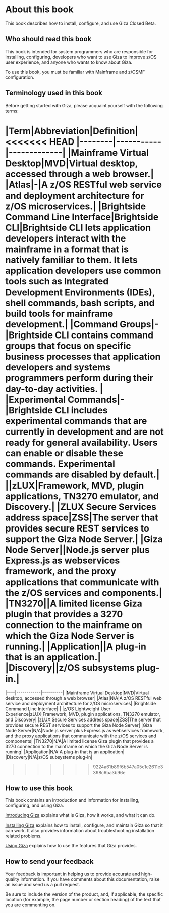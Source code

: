 # About this book
This book describes how to install, configure, and use Giza Closed Beta.  

## Who should read this book
This book is intended for system programmers who are responsible for installing, configuring, developers who want to use Giza to improve z/OS user experience, and anyone who wants to know about Giza.

To use this book, you must be familiar with Mainframe and z/OSMF configuration.

## Terminology used in this book
Before getting started with Giza, please acquaint yourself with the following terms:

|Term|Abbreviation|Definition|
<<<<<<< HEAD
|--------|-----------|-------------|
|Mainframe Virtual Desktop|MVD|Virtual desktop, accessed through a web browser.|
|Atlas|-|A z/OS RESTful web service and deployment architecture for z/OS microservices.|
|Brightside Command Line Interface|Brightside CLI|Brightside CLI lets application developers interact with the mainframe in a format that is natively familiar to them.  It lets application developers use common tools such as Integrated Development Environments (IDEs), shell commands, bash scripts, and build tools for mainframe development.|
|Command Groups|-|Brightside CLI contains command groups that focus on specific business processes that application developers and systems programmers perform during their day-to-day activities. |
|Experimental Commands|-|Brightside CLI includes experimental commands that are currently in development and are not ready for general availability. Users can enable or disable these commands. Experimental commands are disabled by default.|
||zLUX|Framework, MVD, plugin applications, TN3270 emulator, and Discovery.|
|ZLUX Secure Services address space|ZSS|The server that provides secure REST services to support the Giza Node Server.|
|Giza Node Server||Node.js server plus Express.js as webservices framework, and the proxy applications that communicate with the z/OS services and components.|
|TN3270||A limited license Giza plugin that provides a 3270 connection to the mainframe on which the Giza Node Server is running.|
|Application||A plug-in that is an application.|
|Discovery||z/OS subsystems plug-in.|
=======
|----|------------|----------|
|Mainframe Virtual Desktop|MVD|Virtual desktop, accessed through a web browser|
|Atlas|N/A|A z/OS RESTful web service and deployment architecture for z/OS microservices|
|Brightside Command Line Interface|||
|z/OS Lightweight User Experience|zLUX|Framework, MVD, plugin applications, TN3270 emulator, and Discovery|
|zLUX Secure Services address space|ZSS|The server that provides secure REST services to support the Giza Node Server|
|Giza Node Server|N/A|Node.js server plus Express.js as webservices framework, and the proxy applications that communicate with the z/OS services and components|
|TN3270|N/A|A limited license Giza plugin that provides a 3270 connection to the mainframe on which the Giza Node Server is running|
|Application|N/A|A plug-in that is an application|
|Discovery|N/A|z/OS subsystems plug-in|
>>>>>>> 9224a61b89f6b547a05e1e2611e3398c6ba3b96e


## How to use this book
This book contains an introduction and information for installing, configuring, and using Giza.

[Introducing Giza](introduction.md) explains what is Giza, how it works, and what it can do.

[Installing Giza](installandconfig.md) explains how to install, configure, and maintain Giza so that it can work. It also provides information about troubleshooting installation related problems.

[Using Giza](using.md) explains how to use the features that Giza provides.

## How to send your feedback
Your feedback is important in helping us to provide accurate and high-quality information. If you have comments about this documentation, raise an issue and send us a pull request.

Be sure to include the version of the product, and, if applicable, the specific location (for example, the page number or section heading) of the text that you are commenting on.

